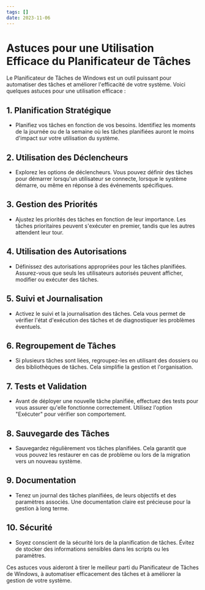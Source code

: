 ```yaml
---
tags: []
date: 2023-11-06
---
```


# Astuces pour une Utilisation Efficace du Planificateur de Tâches


Le Planificateur de Tâches de Windows est un outil puissant pour automatiser des tâches et améliorer l'efficacité de votre système. Voici quelques astuces pour une utilisation efficace :

## 1. Planification Stratégique

- Planifiez vos tâches en fonction de vos besoins. Identifiez les moments de la journée ou de la semaine où les tâches planifiées auront le moins d'impact sur votre utilisation du système.

## 2. Utilisation des Déclencheurs

- Explorez les options de déclencheurs. Vous pouvez définir des tâches pour démarrer lorsqu'un utilisateur se connecte, lorsque le système démarre, ou même en réponse à des événements spécifiques.

## 3. Gestion des Priorités

- Ajustez les priorités des tâches en fonction de leur importance. Les tâches prioritaires peuvent s'exécuter en premier, tandis que les autres attendent leur tour.

## 4. Utilisation des Autorisations

- Définissez des autorisations appropriées pour les tâches planifiées. Assurez-vous que seuls les utilisateurs autorisés peuvent afficher, modifier ou exécuter des tâches.

## 5. Suivi et Journalisation

- Activez le suivi et la journalisation des tâches. Cela vous permet de vérifier l'état d'exécution des tâches et de diagnostiquer les problèmes éventuels.

## 6. Regroupement de Tâches

- Si plusieurs tâches sont liées, regroupez-les en utilisant des dossiers ou des bibliothèques de tâches. Cela simplifie la gestion et l'organisation.

## 7. Tests et Validation

- Avant de déployer une nouvelle tâche planifiée, effectuez des tests pour vous assurer qu'elle fonctionne correctement. Utilisez l'option "Exécuter" pour vérifier son comportement.

## 8. Sauvegarde des Tâches

- Sauvegardez régulièrement vos tâches planifiées. Cela garantit que vous pouvez les restaurer en cas de problème ou lors de la migration vers un nouveau système.

## 9. Documentation

- Tenez un journal des tâches planifiées, de leurs objectifs et des paramètres associés. Une documentation claire est précieuse pour la gestion à long terme.

## 10. Sécurité

- Soyez conscient de la sécurité lors de la planification de tâches. Évitez de stocker des informations sensibles dans les scripts ou les paramètres.

Ces astuces vous aideront à tirer le meilleur parti du Planificateur de Tâches de Windows, à automatiser efficacement des tâches et à améliorer la gestion de votre système.

